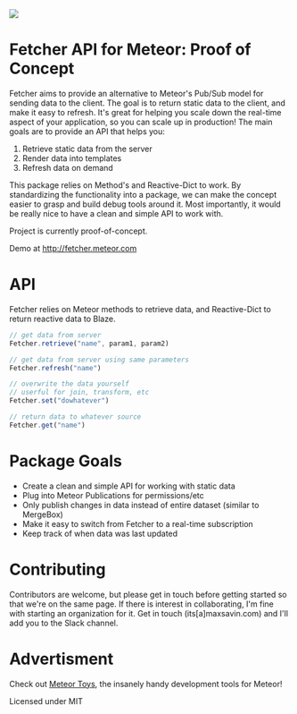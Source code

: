 <img src="https://raw.githubusercontent.com/msavin/Fetcher/master/public/meme.jpg">

# Fetcher API for Meteor: Proof of Concept

Fetcher aims to provide an alternative to Meteor's Pub/Sub model for sending data to the client. The goal is to return static data to the client, and make it easy to refresh. It's great for helping you scale down the real-time aspect of your application, so you can scale up in production! The main goals are to provide an API that helps you: 

1. Retrieve static data from the server
2. Render data into templates
3. Refresh data on demand 

This package relies on Method's and Reactive-Dict to work. By standardizing the functionality into a package, we can make the concept easier to grasp and build debug tools around it. Most importantly, it would be really nice to have a clean and simple API to work with. 

Project is currently proof-of-concept.

Demo at <a href="http://fetcher.meteor.com">http://fetcher.meteor.com</a>

# API
Fetcher relies on Meteor methods to retrieve data, and Reactive-Dict to return reactive data to Blaze.
```javascript
// get data from server
Fetcher.retrieve("name", param1, param2)

// get data from server using same parameters
Fetcher.refresh("name")

// overwrite the data yourself
// userful for join, transform, etc
Fetcher.set("dowhatever")  

// return data to whatever source
Fetcher.get("name")
```

# Package Goals
 - Create a clean and simple API for working with static data
 - Plug into Meteor Publications for permissions/etc
 - Only publish changes in data instead of entire dataset (similar to MergeBox)
 - Make it easy to switch from Fetcher to a real-time subscription
 - Keep track of when data was last updated

# Contributing
Contributors are welcome, but please get in touch before getting started so that we're on the same page. If there is interest in collaborating, I'm fine with starting an organization for it. Get in touch (its[a]maxsavin.com) and I'll add you to the Slack channel.

# Advertisment
Check out <a href="http://meteor.toys">Meteor Toys</a>, the insanely handy development tools for Meteor!

Licensed under MIT